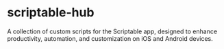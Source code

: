 # scriptable-hub
A collection of custom scripts for the Scriptable app, designed to enhance productivity, automation, and customization on iOS and Android devices.

